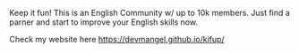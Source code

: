 Keep it fun! This is an English Community w/ up to 10k members. Just find a parner and start to improve your English skills now.

Check my website here https://devmangel.github.io/kifup/
